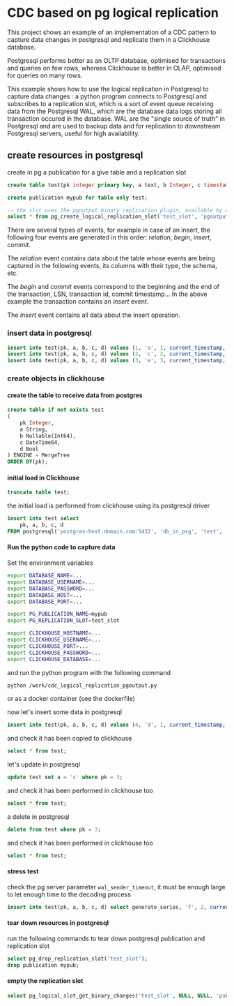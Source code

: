 # CDC based on pg logical replication

This project shows an example of an implementation of a CDC pattern to capture data changes in postgresql and replicate them in a Clickhouse database.

Postgresql performs better as an OLTP database, optimised for transactions and queries on few rows, whereas Clickhouse is better in OLAP, optimised for queries on many rows.

This example shows how to use the logical replication in Postgresql to capture data changes : a python program connects to Postgresql and subscribes to a replication slot, which is a sort of event queue receiving data from the Postgresql WAL, which are the database data logs storing all transaction occured in the database. WAL are the "single source of truth" in Postgresql and are used to backup data and for replication to downstream Postgresql servers, useful for high availability.

## create resources in postgresql

create in pg a publication for a give table and a replication slot

```sql
create table test(pk integer primary key, a text, b Integer, c timestamp without time zone DEFAULT now(), d boolean);

create publication mypub for table only test;

-- the slot uses the pgoutput binary replication plugin, available by default in pg
select * from pg_create_logical_replication_slot('test_slot', 'pgoutput');
```

There are several types of events, for example in case of an insert, the following four events are generated in this order: *relation*, *begin*, *insert*, *commit*.

The *relation* event contains data about the table whose events are being captured in the following events, its columns with their type, the schema, etc.

The *begin* and *commit* events correspond to the beginning and the end of the transaction, LSN, transaction id, commit timestamp… In the above example the transaction contains an *insert* event.

The *insert* event contains all data about the insert operation.

### insert data in postgresql

```sql
insert into test(pk, a, b, c, d) values (1, 'a', 1, current_timestamp, True);
insert into test(pk, a, b, c, d) values (2, 'c', 2, current_timestamp, True);
insert into test(pk, a, b, c, d) values (3, 'e', 3, current_timestamp, True);
```

### create objects in clickhouse

#### create the table to receive data from postgres

```sql
create table if not exists test
(
    pk Integer,
    a String,
    b Nullable(Int64),
    c DateTime64,
    d Bool
) ENGINE = MergeTree
ORDER BY(pk);
```

#### initial load in Clickhouse

```sql
truncate table test;
```

the initial load is performed from clickhouse using its postgresql driver

```sql
insert into test select
    pk, a, b, c, d
FROM postgresql('postgres-host.domain.com:5432', 'db_in_psg', 'test', 'clickhouse_user', 'ClickHouse_123', 'schema');

```

#### Run the python code to capture data

Set the environment variables 
```bash
export DATABASE_NAME=...
export DATABASE_USERNAME=...
export DATABASE_PASSWORD=...
export DATABASE_HOST=...
export DATABASE_PORT=...

export PG_PUBLICATION_NAME=mypub
export PG_REPLICATION_SLOT=test_slot

export CLICKHOUSE_HOSTNAME=...
export CLICKHOUSE_USERNAME=...
export CLICKHOUSE_PORT=...
export CLICKHOUSE_PASSWORD=...
export CLICKHOUSE_DATABASE=...
```
and run the python program with the following command

```bash
python /work/cdc_logical_replication_pgoutput.py
```

or as a docker container (see the dockerfile)

now let's insert some data in postgresql

```sql
insert into test(pk, a, b, c, d) values (4, 'd', 1, current_timestamp, True);
```

and check it has been copied to clickhouse

```sql
select * from test;
```

let's update in postgresql

```sql
update test set a = 'c' where pk = 3;
```

and check it has been performed in clickhouse too

```sql
select * from test;
```

a delete in postgresql

```sql
delete from test where pk = 3;
```

and check it has been performed in clickhouse too

```sql
select * from test;
```
#### stress test

check the pg server parameter `wal_sender_timeout`, it must be enough large to let enough time to the decoding process

```sql
insert into test(pk, a, b, c, d) select generate_series, 'f', 2, current_timestamp, False from generate_series(1000, 2000);
```

#### tear down resources in postgresql

run the following commands to tear down postgresql publication and replication slot

```sql
select pg_drop_replication_slot('test_slot');
drop publication mypub;
```

#### empty the replication slot

```sql
select pg_logical_slot_get_binary_changes('test_slot', NULL, NULL, 'publication_names', 'mypub', 'proto_version', '1');
```
